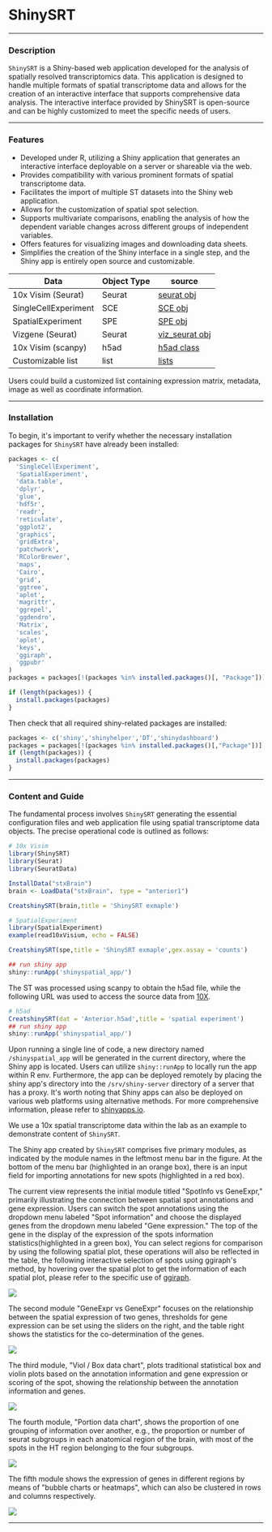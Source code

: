 # ShinySRT

---

### Description

`ShinySRT` is a Shiny-based web application developed for the analysis of spatially resolved transcriptomics data. This application is designed to handle multiple formats of spatial transcriptome data and allows for the creation of an interactive interface that supports comprehensive data analysis. The interactive interface provided by ShinySRT is open-source and can be highly customized to meet the specific needs of users.




---

### Features

- Developed under R, utilizing a Shiny application that generates an interactive interface deployable on a server or shareable via the web.
- Provides compatibility with various prominent formats of spatial transcriptome data.
- Facilitates the import of multiple ST datasets into the Shiny web application.
- Allows for the customization of spatial spot selection.
- Supports multivariate comparisons, enabling the analysis of how the dependent variable changes across different groups of independent variables.
- Offers features for visualizing images and downloading data sheets.
- Simplifies the creation of the Shiny interface in a single step, and the Shiny app is entirely open source and customizable.


| Data      | Object Type | source |
| ----------- | ----------- | ----------- |
| 10x Visim (Seurat)     | Seurat       | [seurat obj](https://www.10xgenomics.com/resources/datasets?menu%5Bproducts.name%5D=Spatial%20Gene%20Expression&query=&page=1&configure%5BhitsPerPage%5D=50&configure%5BmaxValuesPerFacet%5D=1000) |
| SingleCellExperiment   | SCE        | [SCE obj](docs/SingleCellExperimentprocess.md) |
| SpatialExperiment   | SPE        | [SPE obj](docs/SpatialExperimentprocess.md) |
| Vizgene (Seurat)  | Seurat        | [viz_seurat obj](docs/vizgeneprocess.md) |
| 10x Visim (scanpy)   | h5ad        | [h5ad class](docs/scanpyprocess.md) |
| Customizable list   | list        | [lists](docs/customlistprocess.md) |


Users could build a customized list containing expression matrix, metadata, image as well as coordinate information.

---

### Installation
To begin, it's important to verify whether the necessary installation packages for `ShinySRT` have already been installed:

``` r
packages <- c(
  'SingleCellExperiment',
  'SpatialExperiment',
  'data.table',
  'dplyr',
  'glue',
  'hdf5r',
  'readr',
  'reticulate',
  'ggplot2',
  'graphics',
  'gridExtra',
  'patchwork',
  'RColorBrewer',
  'maps',
  'Cairo',
  'grid',
  'ggtree',
  'aplot',
  'magrittr',
  'ggrepel',
  'ggdendro',
  'Matrix',
  'scales',
  'aplot',
  'keys',
  'ggiraph',
  'ggpubr'
)
packages = packages[!(packages %in% installed.packages()[, "Package"])]

if (length(packages)) {
  install.packages(packages)
}

```

Then check that all required shiny-related packages are installed:

``` r
packages <- c('shiny','shinyhelper','DT','shinydashboard')
packages = packages[!(packages %in% installed.packages()[,"Package"])]
if (length(packages)) {
  install.packages(packages)
}
```


---

### Content and Guide

The fundamental process involves `ShinySRT` generating the essential configuration files and web application file using spatial transcriptome data objects. The precise operational code is outlined as follows:

``` r
# 10x Visim
library(ShinySRT)
library(Seurat)
library(SeuratData)

InstallData("stxBrain")
brain <- LoadData("stxBrain"， type = "anterior1")

CreatshinySRT(brain,title = 'ShinySRT exmaple')

# SpatialExperiment
library(SpatialExperiment)
example(read10xVisium, echo = FALSE)

CreatshinySRT(spe,title = 'ShinySRT exmaple',gex.assay = 'counts')

## run shiny app
shiny::runApp('shinyspatial_app/')
```

The ST was processed using scanpy to obtain the h5ad file, while the following URL was used to access the source data from [10X](https://www.10xgenomics.com/resources/datasets/mouse-brain-serial-section-2-sagittal-anterior-1-standard).


``` r
# h5ad
CreatshinySRT(dat = 'Anterior.h5ad',title = 'spatial experiment')
## run shiny app
shiny::runApp('shinyspatial_app/')
```

Upon running a single line of code, a new directory named `/shinyspatial_app` will be generated in the current directory, where the Shiny app is located. Users can utilize `shiny::runApp` to locally run the app within R env. Furthermore, the app can be deployed remotely by placing the shiny app's directory into the `/srv/shiny-server` directory of a server that has a proxy. It's worth noting that Shiny apps can also be deployed on various web platforms using alternative methods. For more comprehensive information, please refer to [shinyapps.io](https://www.shinyapps.io/).

We use a 10x spatial transcriptome data within the lab as an example to demonstrate content of `ShinySRT`.

The Shiny app created by `ShinySRT` comprises five primary modules, as indicated by the module names in the leftmost menu bar in the figure. At the bottom of the menu bar (highlighted in an orange box), there is an input field for importing annotations for new spots (highlighted in a red box).


The current view represents the initial module titled "SpotInfo vs GeneExpr," primarily illustrating the connection between spatial spot annotations and gene expression. Users can switch the spot annotations using the dropdown menu labeled "Spot information" and choose the displayed genes from the dropdown menu labeled "Gene expression." The top of the gene in the display of the expression of the spots information statistics(highlighted in a green box), You can select regions for comparison by using the following spatial plot, these operations will also be reflected in the table, the following interactive selection of spots using ggiraph's method, by hovering over the spatial plot to get the information of each spatial plot, please refer to the specific use of [ggiraph](https://davidgohel.github.io/ggiraph/).


![](image/content1-1.png)


The second module "GeneExpr vs GeneExpr" focuses on the relationship between the spatial expression of two genes, thresholds for gene expression can be set using the sliders on the right, and the table right shows the statistics for the co-determination of the genes.


![](image/content2-1.png)


The third module, "Viol / Box data chart", plots traditional statistical box and violin plots based on the annotation information and gene expression or scoring of the spot, showing the relationship between the annotation information and genes.


![](image/content3-1.png)


The fourth module, "Portion data chart", shows the proportion of one grouping of information over another, e.g., the proportion or number of seurat subgroups in each anatomical region of the brain, with most of the spots in the HT region belonging to the four subgroups.


![](image/content4-1.png)


The fifth module shows the expression of genes in different regions by means of "bubble charts or heatmaps", which can also be clustered in rows and columns respectively.


![](image/content5-1.png)


---

